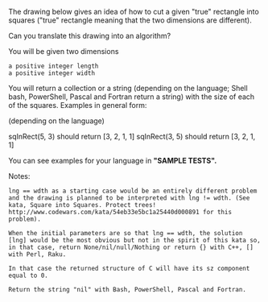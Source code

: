 The drawing below gives an idea of how to cut a given "true" rectangle into squares ("true" rectangle meaning that the two dimensions are different).

Can you translate this drawing into an algorithm?

You will be given two dimensions

    a positive integer length
    a positive integer width

You will return a collection or a string (depending on the language; Shell bash, PowerShell, Pascal and Fortran return a string) with the size of each of the squares.
Examples in general form:

(depending on the language)

  sqInRect(5, 3) should return [3, 2, 1, 1]
  sqInRect(3, 5) should return [3, 2, 1, 1]
  
  You can see examples for your language in **"SAMPLE TESTS".**

Notes:

    lng == wdth as a starting case would be an entirely different problem and the drawing is planned to be interpreted with lng != wdth. (See kata, Square into Squares. Protect trees! http://www.codewars.com/kata/54eb33e5bc1a25440d000891 for this problem).

    When the initial parameters are so that lng == wdth, the solution [lng] would be the most obvious but not in the spirit of this kata so, in that case, return None/nil/null/Nothing or return {} with C++, [] with Perl, Raku.

    In that case the returned structure of C will have its sz component equal to 0.

    Return the string "nil" with Bash, PowerShell, Pascal and Fortran.
